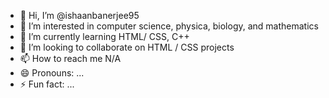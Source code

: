 - 👋 Hi, I’m @ishaanbanerjee95
- 👀 I’m interested in computer science, physica, biology, and mathematics
- 🌱 I’m currently learning HTML/ CSS, C++
- 💞️ I’m looking to collaborate on HTML / CSS projects
- 📫 How to reach me N/A
- 😄 Pronouns: ...
- ⚡ Fun fact: ...

<!---
ishaanbanerjee95/ishaanbanerjee95 is a ✨ special ✨ repository because its `README.md` (this file) appears on your GitHub profile.
You can click the Preview link to take a look at your changes.
--->
